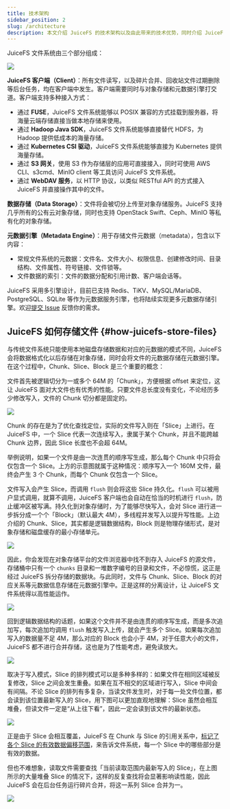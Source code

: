 ```yaml
---
title: 技术架构
sidebar_position: 2
slug: /architecture
description: 本文介绍 JuiceFS 的技术架构以及由此带来的技术优势，同时介绍 JuiceFS 的文件存储原理。
---
```


JuiceFS 文件系统由三个部分组成：

![](../images/juicefs-arch.svg)

**JuiceFS 客户端（Client）**：所有文件读写，以及碎片合并、回收站文件过期删除等后台任务，均在客户端中发生。客户端需要同时与对象存储和元数据引擎打交道。客户端支持多种接入方式：

- 通过 **FUSE**，JuiceFS 文件系统能够以 POSIX 兼容的方式挂载到服务器，将海量云端存储直接当做本地存储来使用。
- 通过 **Hadoop Java SDK**，JuiceFS 文件系统能够直接替代 HDFS，为 Hadoop 提供低成本的海量存储。
- 通过 **Kubernetes CSI 驱动**，JuiceFS 文件系统能够直接为 Kubernetes 提供海量存储。
- 通过 **S3 网关**，使用 S3 作为存储层的应用可直接接入，同时可使用 AWS CLI、s3cmd、MinIO client 等工具访问 JuiceFS 文件系统。
- 通过 **WebDAV 服务**，以 HTTP 协议，以类似 RESTful API 的方式接入 JuiceFS 并直接操作其中的文件。

**数据存储（Data Storage）**：文件将会被切分上传至对象存储服务。JuiceFS 支持几乎所有的公有云对象存储，同时也支持 OpenStack Swift、Ceph、MinIO 等私有化的对象存储。

**元数据引擎（Metadata Engine）**：用于存储文件元数据（metadata），包含以下内容：

- 常规文件系统的元数据：文件名、文件大小、权限信息、创建修改时间、目录结构、文件属性、符号链接、文件锁等。
- 文件数据的索引：文件的数据分配和引用计数、客户端会话等。

JuiceFS 采用多引擎设计，目前已支持 Redis、TiKV、MySQL/MariaDB、PostgreSQL、SQLite 等作为元数据服务引擎，也将陆续实现更多元数据存储引擎。欢迎[提交 Issue](https://github.com/juicedata/juicefs/issues) 反馈你的需求。

## JuiceFS 如何存储文件 {#how-juicefs-store-files}

与传统文件系统只能使用本地磁盘存储数据和对应的元数据的模式不同，JuiceFS 会将数据格式化以后存储在对象存储，同时会将文件的元数据存储在元数据引擎。在这个过程中，Chunk、Slice、Block 是三个重要的概念：

文件首先被逻辑切分为一或多个 64M 的「Chunk」，方便根据 offset 来定位，这让 JuiceFS 面对大文件也有优秀的性能。只要文件总长度没有变化，不论经历多少修改写入，文件的 Chunk 切分都是固定的。

![](../images/file-and-chunks.svg)

Chunk 的存在是为了优化查找定位，实际的文件写入则在「Slice」上进行。在 JuiceFS 中，一个 Slice 代表一次连续写入，隶属于某个 Chunk，并且不能跨越 Chunk 边界，因此 Slice 长度也不会超 64M。

举例说明，如果一个文件是由一次连贯的顺序写生成，那么每个 Chunk 中只将会仅包含一个 Slice。上方的示意图就属于这种情况：顺序写入一个 160M 文件，最终会产生 3 个 Chunk，而每个 Chunk 仅包含一个 Slice。

文件写入会产生 Slice，而调用 `flush` 则会将这些 Slice 持久化。`flush` 可以被用户显式调用，就算不调用，JuiceFS 客户端也会自动在恰当的时机进行 `flush`，防止缓冲区被写满。持久化到对象存储时，为了能够尽快写入，会对 Slice 进行进一步拆分成一个个「Block」（默认最大 4M），多线程并发写入以提升写性能。上边介绍的 Chunk、Slice，其实都是逻辑数据结构，Block 则是物理存储形式，是对象存储和磁盘缓存的最小存储单元。

![](../images/slice-to-block.svg)

因此，你会发现在对象存储平台的文件浏览器中找不到存入 JuiceFS 的源文件，存储桶中只有一个 `chunks` 目录和一堆数字编号的目录和文件，不必惊慌，这正是经过 JuiceFS 拆分存储的数据块。与此同时，文件与 Chunk、Slice、Block 的对应关系等元数据信息存储在元数据引擎中。正是这样的分离设计，让 JuiceFS 文件系统得以高性能运作。

![](../images/how-juicefs-stores-files.svg)

回到逻辑数据结构的话题，如果这个文件并不是由连贯的顺序写生成，而是多次追加写，每次追加均调用 `flush` 触发写入上传，就会产生多个 Slice。如果每次追加写入的数据量不足 4M，那么对应的 Block 也会小于 4M，对于任意大小的文件，JuiceFS 都不进行合并存储，这也是为了性能考虑，避免读放大。

![](../images/small-append.svg)

取决于写入模式，Slice 的排列模式可以是多种多样的：如果文件在相同区域被反复修改，Slice 之间会发生重叠。如果在互不相交的区域进行写入，Slice 中间会有间隔。不论 Slice 的排列有多复杂，当读文件发生时，对于每一处文件位置，都会读到该位置最新写入的 Slice，用下图可以更加直观地理解：Slice 虽然会相互堆叠，但读文件一定是“从上往下看”，因此一定会读到该文件的最新状态。

![](../images/complicate-pattern.svg)

正是由于 Slice 会相互覆盖，JuiceFS 在 Chunk 与 Slice 的引用关系中，[标记了各个 Slice 的有效数据偏移范围](../development/internals.md#sliceref)，来告诉文件系统，每一个 Slice 中的哪些部分是有效的数据。

但也不难想象，读取文件需要查找「当前读取范围内最新写入的 Slice」，在上图所示的大量堆叠 Slice 的情况下，这样的反复查找将会显著影响读性能，因此 JuiceFS 会在后台任务运行碎片合并，将这一系列 Slice 合并为一。

![](../images/compaction.svg)

